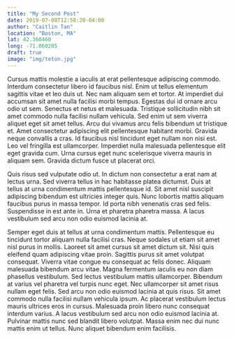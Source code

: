 ```yaml
---
title: "My Second Post"
date: 2019-07-08T12:58:28-04:00
author: "Caitlin Tan"
location: "Boston, MA"
lat: 42.360460
long: -71.060205
draft: true
image: "img/teton.jpg"
---
```



Cursus mattis molestie a iaculis at erat pellentesque adipiscing commodo. Interdum consectetur libero id faucibus nisl. Enim ut tellus elementum sagittis vitae et leo duis ut. Nec nam aliquam sem et tortor. At imperdiet dui accumsan sit amet nulla facilisi morbi tempus. Egestas dui id ornare arcu odio ut sem. Senectus et netus et malesuada. Tristique sollicitudin nibh sit amet commodo nulla facilisi nullam vehicula. Sed enim ut sem viverra aliquet eget sit amet tellus. Arcu dui vivamus arcu felis bibendum ut tristique et. Amet consectetur adipiscing elit pellentesque habitant morbi. Gravida neque convallis a cras. Id faucibus nisl tincidunt eget nullam non nisi est. Leo vel fringilla est ullamcorper. Imperdiet nulla malesuada pellentesque elit eget gravida cum. Urna cursus eget nunc scelerisque viverra mauris in aliquam sem. Gravida dictum fusce ut placerat orci.

Quis risus sed vulputate odio ut. In dictum non consectetur a erat nam at lectus urna. Sed viverra tellus in hac habitasse platea dictumst. Duis at tellus at urna condimentum mattis pellentesque id. Sit amet nisl suscipit adipiscing bibendum est ultricies integer quis. Nunc lobortis mattis aliquam faucibus purus in massa tempor. Id porta nibh venenatis cras sed felis. Suspendisse in est ante in. Urna et pharetra pharetra massa. A lacus vestibulum sed arcu non odio euismod lacinia at.

Semper eget duis at tellus at urna condimentum mattis. Pellentesque eu tincidunt tortor aliquam nulla facilisi cras. Neque sodales ut etiam sit amet nisl purus in mollis. Laoreet sit amet cursus sit amet dictum sit. Nisi quis eleifend quam adipiscing vitae proin. Sagittis purus sit amet volutpat consequat. Viverra vitae congue eu consequat ac felis donec. Aliquam malesuada bibendum arcu vitae. Magna fermentum iaculis eu non diam phasellus vestibulum. Sed lectus vestibulum mattis ullamcorper. Bibendum at varius vel pharetra vel turpis nunc eget. Nec ullamcorper sit amet risus nullam eget felis. Sed arcu non odio euismod lacinia at quis risus. Sit amet commodo nulla facilisi nullam vehicula ipsum. Ac placerat vestibulum lectus mauris ultrices eros in cursus. Malesuada proin libero nunc consequat interdum varius. A lacus vestibulum sed arcu non odio euismod lacinia at. Pulvinar mattis nunc sed blandit libero volutpat. Massa enim nec dui nunc mattis enim ut tellus. Nunc aliquet bibendum enim facilisis.
